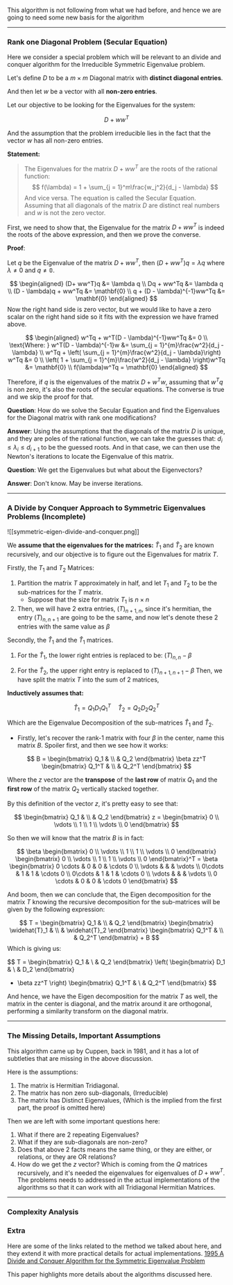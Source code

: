 This algorithm is not following from what we had before, and hence we are going to need some new basis for the algorithm 

---

### **Rank one Diagonal Problem (Secular Equation)**

Here we consider a special problem which will be relevant to an divide and conquer algorithm for the Irreducible Symmetric Eigenvalue problem. 

Let's define $D$ to be a $m\times m$ Diagonal matrix with **distinct diagonal entries**. 

And then let $w$ be a vector with all **non-zero entries**.

Let our objective to be looking for the Eigenvalues for the system: 

$$
D+ ww^T
$$

And the assumption that the problem irreducible lies in the fact that the vector $w$ has all non-zero entries. 

**Statement:**

> The Eigenvalues for the matrix $D + ww^T$ are the roots of the rational function: 
> $$
> f(\lambda) = 1 + \sum_{j = 1}^m\frac{w_j^2}{d_j - \lambda}
> $$
> And vice versa. The equation is called the Secular Equation. Assuming that all diagonals of the matrix $D$ are distinct real numbers and $w$ is not the zero vector. 

First, we need to show that, the Eigenvalue for the matrix $D + ww^T$ is indeed the roots of the above expression, and then we prove the converse. 

**Proof**: 

Let $q$ be the Eigenvalue of the matrix $D + ww^T$, then $(D + ww^T)q = \lambda q$ where $\lambda \neq 0$ and $q \neq \mathbb{0}$. 

$$ 
\begin{aligned}
	(D+ ww^T)q &= \lambda q
	\\
	Dq + ww^Tq &= \lambda q
	\\
	(D - \lambda)q + ww^Tq &= \mathbf{0}
	\\
	q + (D - \lambda)^{-1}ww^Tq &= \mathbf{0}
\end{aligned}
$$
Now the right hand side is zero vector, but we would like to have a zero scalar on the right hand side so it fits with the expression we have framed above. 

$$
\begin{aligned}
	w^Tq + w^T(D - \lambda)^{-1}ww^Tq &= 0
	\\
	\text{Where: } w^T(D - \lambda)^{-1}w &= \sum_{j = 1}^{m}\frac{w^2}{d_j - \lambda}
	\\
	w^Tq + \left( \sum_{j = 1}^{m}\frac{w^2}{d_j - \lambda}\right) w^Tq &= 0
	\\
	\left(
		1 + \sum_{j = 1}^{m}\frac{w^2}{d_j - \lambda}
	\right)w^Tq &= \mathbf{0}
	\\
	f(\lambda)w^Tq = \mathbf{0}
\end{aligned}
$$

Therefore, if $q$ is the eigenvalues of the matrix $D + w^Tw$, assuming that $w^Tq$ is non zero, it's also the roots of the secular equations. The converse is true and we skip the proof for that. 

**Question**: How do we solve the Secular Equation and find the Eigenvalues for the Diagonal matrix with rank one modifications? 

**Answer**: 
Using the assumptions that the diagonals of the matrix $D$ is unique, and they are poles of the rational function, we can take the guesses that: $d_i \leq \lambda_i \leq d_{i + 1}$ to be the guessed roots. And in that case, we can then use the Newton's iterations to locate the Eigenvalue of this matrix. 

**Question**: 
We get the Eigenvalues but what about the Eigenvectors? 

**Answer**: 
Don't know. May be inverse iterations. 

---
### **A Divide by Conquer Approach to Symmetric Eigenvalues Problems (Incomplete)**

![[symmetric-eigen-divide-and-conquer.png]]

We **assume that the eigenvalues for the matrices:** $\widehat{T}_1$ and $\widehat{T}_2$ are known recursively, and our objective is to figure out the Eigenvalues for matrix $T$. 

Firstly, the $T_1$ and $T_2$ Matrices: 

1. Partition the matrix $T$ approximately in half, and let $T_1$ and $T_2$ to be the sub-matrices for the $T$ matrix. 
	* Suppose that the size for matrix $T_1$ is $n\times n$
2. Then, we will have 2 extra entries, $(T)_{n + 1, n}$, since it's hermitian, the entry $(T)_{n, n + 1}$ are going to be the same, and now let's denote these 2 entries with the same value as $\beta$

Secondly, the $\widehat{T}_1$ and the $\widehat{T}_1$ matrices. 

1. For the $\widehat{T}_1$, the lower right entries is replaced to be: $(T)_{n, n} - \beta$

3. For the $\widehat{T}_2$, the upper right entry is replaced to $(T)_{n+ 1, n + 1} - \beta$ 
Then, we have split the matrix $T$ into the sum of 2 matrices, 


**Inductively assumes that:**

$$
\widehat{T}_1 = Q_1 D_1Q_1^T \quad \widehat{T}_2 = Q_2 D_2Q_2^T
$$

Which are the Eigenvalue Decomposition of the sub-matrices $\widehat{T}_1$ and $\widehat{T}_2$. 

* Firstly, let's recover the rank-1 matrix with four $\beta$ in the center, name this matrix $B$. Spoiler first, and then we see how it works: 

$$
B = 
\begin{bmatrix}
Q_1 & \\ 
& Q_2
\end{bmatrix}
\beta zz^T
\begin{bmatrix}
Q_1^T & \\ 
& Q_2^T
\end{bmatrix}
$$

Where the $z$ vector are the **transpose** of the **last row** of matrix $Q_1$ and the **first row** of the matrix $Q_2$ vertically stacked together. 

By this definition of the vector $z$, it's pretty easy to see that: 

$$
\begin{bmatrix}
Q_1 & \\ 
& Q_2
\end{bmatrix} z =
\begin{bmatrix}
0 \\ \vdots \\ 1 \\ 1 \\ \vdots \\ 0
\end{bmatrix}
$$

So then we will know that the matrix  $B$ is in fact: 

$$
\beta
\begin{bmatrix}
0 \\ \vdots \\ 1 \\ 1 \\ \vdots \\ 0
\end{bmatrix}
\begin{bmatrix}
0 \\ \vdots \\ 1 \\ 1 \\ \vdots \\ 0
\end{bmatrix}^T = 
\beta
\begin{bmatrix}
	0 \cdots & 0 & 0 & \cdots  0
	\\
	\vdots & & & \vdots 
	\\
	0\cdots & 1 & 1 & \cdots 0
	\\
	0\cdots & 1 & 1 & \cdots 0
	\\
	\vdots & & & \vdots
	\\
	0 \cdots & 0 & 0 & \cdots  0
\end{bmatrix}
$$

And boom, then we can conclude that, the Eigen decomposition for the matrix $T$ knowing the recursive decomposition for the sub-matrices will be given by the following expression: 

$$
T = 
\begin{bmatrix}
	Q_1  & \\ 
	& Q_2
\end{bmatrix}
\begin{bmatrix}
	\widehat{T}_1  & \\ 
	& \widehat{T}_2
\end{bmatrix}
\begin{bmatrix}
	Q_1^T  & \\ 
	& Q_2^T
\end{bmatrix} + B
$$
Which is giving us: 

$$
T = 
\begin{bmatrix}
	Q_1  & \\ 
	& Q_2
\end{bmatrix}
\left(
\begin{bmatrix}
	D_1  & \\ 
	& D_2
\end{bmatrix}
+ \beta zz^T
\right)
\begin{bmatrix}
	Q_1^T  & \\ 
	& Q_2^T
\end{bmatrix}
$$

And hence, we have the Eigen decomposition for the matrix $T$ as well, the matrix in the center is diagonal, and the matrix around it are orthogonal, performing a similarity transform on the diagonal matrix. 

--- 
### **The Missing Details, Important Assumptions**

This algorithm came up by Cuppen, back in 1981, and it has a lot of subtleties that are missing in the above discussion. 

Here is the assumptions:
1. The matrix is Hermitian Tridiagonal. 
2. The matrix has non zero sub-diagonals, (Irreducible)
3. The matrix has Distinct Eigenvalues, (Which is the implied from the first part, the proof is omitted here)

Then we are left with some important questions here: 
1. What if there are 2 repeating Eigenvalues? 
2. What if they are sub-diagonals are non-zero? 
3. Does that above 2 facts means the same thing, or they are either, or relations, or they are OR relations? 
4. How do we get the $z$ vector? Which is coming from the $Q$ matrices recursively, and it's needed the eigenvalues for eigenvalues of $D + ww^T$. 
The problems needs to addressed in the actual implementations of the algorithms so that it can work with all Tridiagonal Hermitian Matrices. 


---
### Complexity Analysis

### Extra
Here are some of the links related to the method we talked about here, and they extend it with more practical details for actual implementations. 
[1995 A Divide and Conquer Algorithm for the Symmetric Eigenvalue Problem](https://zenodo.org/record/1236142/files/article.pdf)

This paper highlights more details about the algorithms discussed here. 